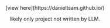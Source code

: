 <div align="center">
[view here](https://danieltsam.github.io/)

likely only project not written by LLM.

</div>
